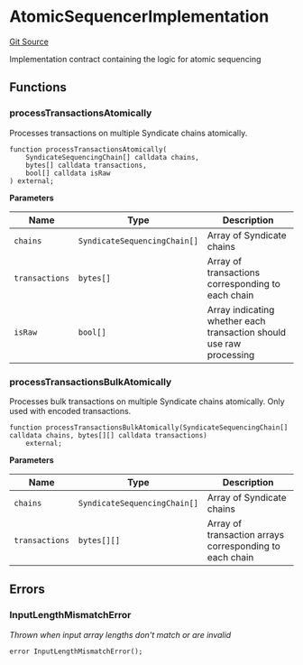 # AtomicSequencerImplementation

[Git Source](https://github.com/SyndicateProtocol/syndicate-appchains/blob/7027a63d41514909f85c2d3245a5d979fd2c367a/src/atomic-sequencer/AtomicSequencerImplementation.sol)

Implementation contract containing the logic for atomic sequencing

## Functions

### processTransactionsAtomically

Processes transactions on multiple Syndicate chains atomically.

```solidity
function processTransactionsAtomically(
    SyndicateSequencingChain[] calldata chains,
    bytes[] calldata transactions,
    bool[] calldata isRaw
) external;
```

**Parameters**

| Name           | Type                         | Description                                                         |
| -------------- | ---------------------------- | ------------------------------------------------------------------- |
| `chains`       | `SyndicateSequencingChain[]` | Array of Syndicate chains                                           |
| `transactions` | `bytes[]`                    | Array of transactions corresponding to each chain                   |
| `isRaw`        | `bool[]`                     | Array indicating whether each transaction should use raw processing |

### processTransactionsBulkAtomically

Processes bulk transactions on multiple Syndicate chains atomically. Only used with encoded transactions.

```solidity
function processTransactionsBulkAtomically(SyndicateSequencingChain[] calldata chains, bytes[][] calldata transactions)
    external;
```

**Parameters**

| Name           | Type                         | Description                                             |
| -------------- | ---------------------------- | ------------------------------------------------------- |
| `chains`       | `SyndicateSequencingChain[]` | Array of Syndicate chains                               |
| `transactions` | `bytes[][]`                  | Array of transaction arrays corresponding to each chain |

## Errors

### InputLengthMismatchError

_Thrown when input array lengths don't match or are invalid_

```solidity
error InputLengthMismatchError();
```
